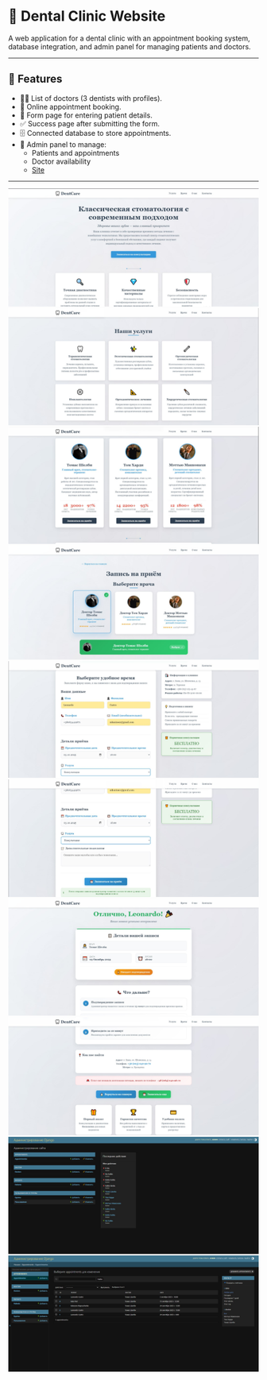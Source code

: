 # 🦷 Dental Clinic Website

A web application for a dental clinic with an appointment booking system, database integration, and admin panel for managing patients and doctors.  

---

## 🚀 Features
- 👨‍⚕️ List of doctors (3 dentists with profiles).
- 📅 Online appointment booking.
- 📝 Form page for entering patient details.
- ✅ Success page after submitting the form.
- 🗄 Connected database to store appointments.
- 🔑 Admin panel to manage:
  - Patients and appointments
  - Doctor availability
  - [Site](https://dental-fn7x.onrender.com/)

---


![](images/10.jpg)
![](images/9.jpg)
![](images/8.jpg)
![](images/7.jpg)
![](images/6.jpg)
![](images/5.jpg)
![](images/4.jpg)
![](images/3.jpg)
![](images/2.jpg)
![](images/1.jpg)
